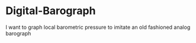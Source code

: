 # Digital-Barograph

I want to graph local barometric pressure to imitate an old fashioned analog barograph
